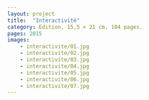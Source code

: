 ```yaml
---
layout: project
title:  "Interactivité"
category: Edition, 15,5 × 21 cm, 104 pages.
pages: 2015
images:
    - interactivite/01.jpg
    - interactivite/02.jpg
    - interactivite/03.jpg
    - interactivite/04.jpg
    - interactivite/05.jpg
    - interactivite/06.jpg
    - interactivite/07.jpg
---
```

